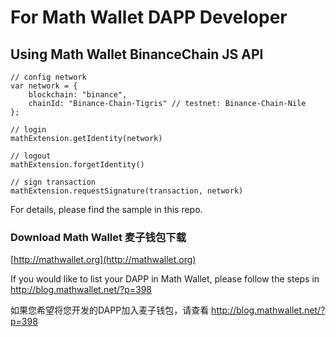 # For Math Wallet DAPP Developer

## Using Math Wallet BinanceChain JS API


```
// config network
var network = {
    blockchain: "binance",
    chainId: "Binance-Chain-Tigris" // testnet: Binance-Chain-Nile
};

// login
mathExtension.getIdentity(network)

// logout
mathExtension.forgetIdentity()

// sign transaction
mathExtension.requestSignature(transaction, network)
```

For details, please find the sample in this repo.

### Download Math Wallet 麦子钱包下载

[http://mathwallet.org](http://mathwallet.org)

If you would like to list your DAPP in Math Wallet, please follow the steps in http://blog.mathwallet.net/?p=398

如果您希望将您开发的DAPP加入麦子钱包，请查看 http://blog.mathwallet.net/?p=398


